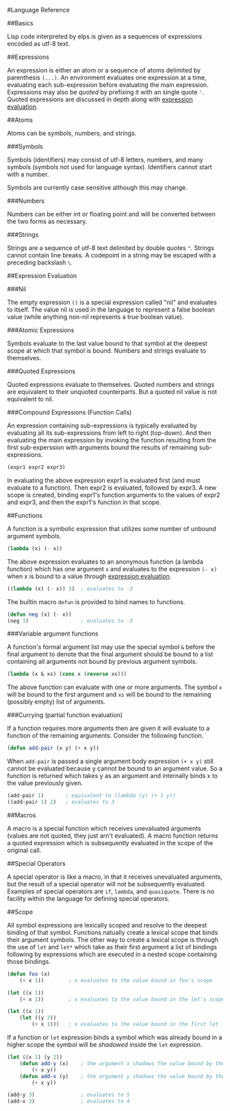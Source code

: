 #Language Reference

##Basics

Lisp code interpreted by elps is given as a sequences of expressions encoded as
utf-8 text.

##Expressions

An expression is either an atom or a sequence of atoms delimited by parenthesis
`(...)`.  An environment evaluates one expression at a time, evaluating each
sub-expression before evaluating the main expression.  Expressions may also be
*quoted* by prefixing it with an single quote `'`.  Quoted expressions are
discussed in depth along with [expression
evaluation](#markdown-header-expression-evaluation).

##Atoms

Atoms can be symbols, numbers, and strings.

###Symbols

Symbols (identifiers) may consist of utf-8 letters, numbers, and many symbols
(symbols not used for language syntax).  Identifiers cannot start with a
number.

Symbols are currently case sensitive although this may change.

###Numbers

Numbers can be either int or floating point and will be converted between the
two forms as necessary.

###Strings

Strings are a sequence of utf-8 text delimited by double quotes `"`.  Strings
cannot contain line breaks.  A codepoint in a string may be escaped with a
preceding backslash `\`.

##Expression Evaluation

###Nil

The empty expression `()` is a special expression called "nil" and evaluates to
itself.  The value nil is used in the language to represent a false boolean
value (while anything non-nil represents a true boolean value).

###Atomic Expressions

Symbols evaluate to the last value bound to that symbol at the deepest scope at
which that symbol is bound.  Numbers and strings evaluate to themselves.

###Quoted Expressions

Quoted expressions evaluate to themselves.  Quoted numbers and strings are
equivalent to their unquoted counterparts.  But a quoted nil value is not
equivalent to nil.

###Compound Expressions (Function Calls)

An expression containing sub-expressions is typically evaluated by evaluating
all its sub-expressions from left to right (top-down).  And then evaluating the
main expression by invoking the function resulting from the first
sub-experssion with arguments bound the results of remaining sub-expressions.

```lisp
(expr1 expr2 expr3)
```

In evaluating the above expression expr1 is evaluated first (and must evaluate
to a function).  Then expr2 is evaluated, followed by expr3.  A new scope is
created, binding expr1's function arguments to the values of expr2 and expr3,
and then the expr1's function in that scope.

##Functions

A function is a symbolic expression that utilizes some number of unbound
argument symbols.

```lisp
(lambda (x) (- x))
```

The above expression evaluates to an anonymous function (a lambda function)
which has one argument `x` and evaluates to the expression `(- x)` when x is
bound to a value through [expression
evaluation](#markdown-header-expression-evaluation).

```lisp
((lambda (x) (- x)) 3)  ; evaluates to -3 
```

The builtin macro `defun` is provided to bind names to functions.

```lisp
(defun neg (x) (- x))
(neg 3)                 ; evaluates to -3
```

###Variable argument functions

A function's formal argument list may use the special symbol `&` before the
final argument to denote that the final argument should be bound to a list
containing all arguments not bound by previous argument symbols.

```lisp
(lambda (x & xs) (cons x (reverse xs)))
```

The above function can evaluate with one or more arguments.  The symbol `x`
will be bound to the first argument and `xs` will be bound to the remaining
(possibly empty) list of arguments.

###Currying (partial function evaluation)

If a function requires more arguments then are given it will evaluate to a
function of the remaining arguments.  Consider the following function.

```lisp
(defun add-pair (x y) (+ x y))
```

When `add-pair` is passed a single argument body expression `(+ x y)` still
cannot be evaluated because y cannot be bound to an argument value.  So a
function is returned which takes y as an argument and internally binds x to the
value previously given.

```lisp
(add-pair 1)       ; equivalent to (lambda (y) (+ 1 y))
((add-pair 1) 2)   ; evaluates to 3
```

##Macros

A macro is a special function which receives unevaluated arguments (values are
not quoted, they just arn't evaluated). A macro function returns a quoted
expression which is subsequently evaluated in the scope of the original call.

##Special Operators

A special operator is like a macro, in that it receives unevaluated arguments,
but the result of a special operator will not be subsequently evaluated.
Examples of special operators are `if`, `lambda`, and `quasiquote`.  There is
no facility within the language for defining special operators.

##Scope

All symbol expressions are lexically scoped and resolve to the deepest binding
of that symbol.  Functions natually create a lexical scope that binds their
argument symbols.  The other way to create a lexical scope is through the use
of `let` and `let*` which take as their first argument a list of bindings
following by expressions which are executed in a nested scope containing those
bindings.

```lisp
(defun foo (x)
    (+ x 1))        ; x evaluates to the value bound in foo's scope

(let ((x 1))
    (+ x 1))        ; x evaluates to the value bound in the let's scope

(let ((x 1))
    (let ((y 2))
        (+ x 1)))   ; x evaluates to the value bound in the first let
```

If a function or `let` expression binds a symbol which was already bound in a
higher scope the symbol will be *shadowed* inside the `let` expression.

```lisp
(let ((x 1) (y 2))
    (defun add-y (x)    ; the argument x shadows the value bound by the let
        (+ x y))
    (defun add-x (y)    ; the argument y shadows the value bound by the let
        (+ x y))

(add-y 3)               ; evaluates to 5
(add-x 3)               ; evaluates to 4
```
